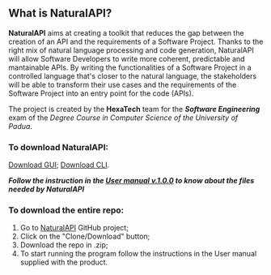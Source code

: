 ## What is NaturalAPI?
**NaturalAPI** aims at creating a toolkit that reduces the gap between the creation of an API and the requirements of a Software Project.
Thanks to the right mix of natural language processing and code generation, NaturalAPI will allow Software Developers to write more coherent, predictable and mantainable APIs.
By writing the functionalities of a Software Project in a controlled language that's closer to the natural language, the stakeholders will be able to transform their use cases and the requirements of the Software Project into an entry point for the code (APIs).


The project is created by the **HexaTech** team for the _**Software Engineering**_ exam of the *Degree Course in Computer Science of the University of Padua*.

### To download NaturalAPI:
[Download GUI](https://github.com/Hexatech016/Website-NaturalAPI.github.io/blob/master/NaturalAPIGUI.jar);
[Download CLI](https://github.com/Hexatech016/Website-NaturalAPI.github.io/blob/master/NaturalAPICLI.jar).

_**Follow the instruction in the [User manual v.1.0.0](https://github.com/Hexatech016/Website-NaturalAPI.github.io/blob/master/Documents/userManual.pdf) to know about the files needed by NaturalAPI**_ 


### To download the entire repo:
1. Go to [NaturalAPI](https://github.com/Hexatech016/NaturalAPI) GitHub project;
2. Click on the "Clone/Download" button;
3. Download the repo in .zip;
4. To start running the program follow the instructions in the User manual supplied with the product.
